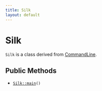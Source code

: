 ```yaml
---
title: Silk
layout: default
---
```


# Silk

<code>Silk</code> is a class derived from <a href="CommandLine">CommandLine</a>.

## Public Methods

* <code><a href="Silk%3A%3Amain">Silk::main</a>()</code>

